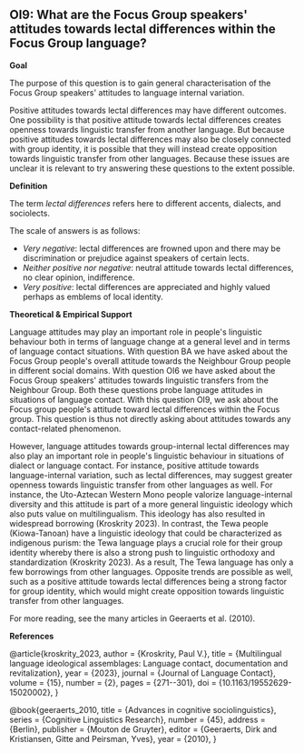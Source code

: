 
## OI9: What are the Focus Group speakers' attitudes towards lectal differences within the Focus Group language?



**Goal**

The purpose of this question is to gain general characterisation of the Focus Group speakers' attitudes to language internal variation.



Positive attitudes towards lectal differences may have different outcomes. One possibility is that positive attitude towards lectal differences creates openness towards linguistic transfer from another language. But because positive attitudes towards lectal differences may also be closely connected with group identity, it is possible that they will instead create opposition towards linguistic transfer from other languages. Because these issues are unclear it is relevant to try answering these questions to the extent possible.



**Definition**

The term *lectal differences* refers here to different accents, dialects, and sociolects.

The scale of answers is as follows:
- *Very negative*: lectal differences are frowned upon and there may be discrimination or prejudice against speakers of certain lects.
- *Neither positive nor negative*: neutral attitude towards lectal differences, no clear opinion, indifference.
- *Very positive*: lectal differences are appreciated and highly valued perhaps as emblems of local identity.



**Theoretical & Empirical Support**

Language attitudes may play an important role in people's linguistic behaviour both in terms of language change at a general level and in terms of language contact situations. With question BA we have asked about the Focus Group people's overall attitude towards the Neighbour Group people in different social domains. With question OI6 we have asked about the Focus Group speakers' attitudes towards linguistic transfers from the Neighbour Group. Both these questions probe language attitudes in situations of language contact. With this question OI9, we ask about the Focus group people's attitude toward lectal differences within the Focus group. This question is thus not directly asking about attitudes towards any contact-related phenomenon.

However, language attitudes towards group-internal lectal differences may also play an important role in people's linguistic behaviour in situations of dialect or language contact. For instance, positive attitude towards language-internal variation, such as lectal differences, may suggest greater openness towards linguistic transfer from other languages as well. For instance, the Uto-Aztecan Western Mono people valorize language-internal diversity and this attitude is part of a more general linguistic ideology which also puts value on multilingualism. This ideology has also resulted in widespread borrowing (Kroskrity 2023). In contrast, the Tewa people (Kiowa-Tanoan) have a linguistic ideology that could be characterized as indigenous purism: the Tewa language plays a crucial role for their group identity whereby there is also a strong push to linguistic orthodoxy and standardization (Kroskrity 2023). As a result, The Tewa language has only a few borrowings from other languages. Opposite trends are possible as well, such as a positive attitude towards lectal differences being a strong factor for group identity, which would might create opposition towards linguistic transfer from other languages.

For more reading, see the many articles in Geeraerts et al. (2010).



**References**

@article{kroskrity_2023, author = {Kroskrity, Paul V.}, title = {Multilingual language ideological assemblages: Language contact, documentation and revitalization}, year = {2023}, journal = {Journal of Language Contact}, volume = {15}, number = {2}, pages = {271--301}, doi = {10.1163/19552629-15020002}, }

@book{geeraerts_2010,
	title = {Advances in cognitive sociolinguistics},
	series = {Cognitive Linguistics Research},
	number = {45},
	address = {Berlin},
	publisher = {Mouton de Gruyter},
	editor = {Geeraerts, Dirk and Kristiansen, Gitte and Peirsman, Yves},
	year = {2010},
}

